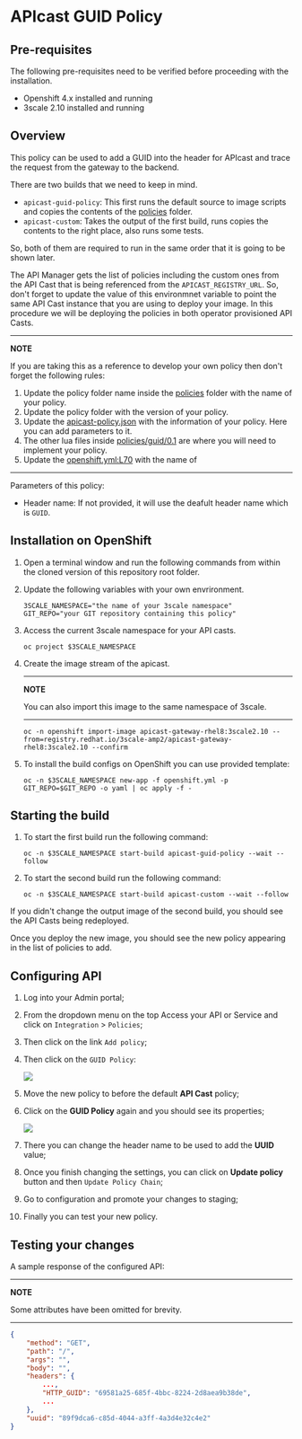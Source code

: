 # APIcast GUID Policy

## Pre-requisites

The following pre-requisites need to be verified before proceeding with the installation.

- Openshift 4.x installed and running
- 3scale 2.10 installed and running

## Overview

This policy can be used to add a GUID into the header for APIcast and trace the request from the gateway to the backend.

There are two builds that we need to keep in mind.

- `apicast-guid-policy`: This first runs the default source to image scripts and copies the contents of the [policies](policies) folder.
- `apicast-custom`: Takes the output of the first build, runs copies the contents to the right place, also runs some tests.

So, both of them are required to run in the same order that it is going to be shown later.

The API Manager gets the list of policies including the custom ones from the API Cast that is being referenced from the `APICAST_REGISTRY_URL`. So, don't forget to update the value of this environmnet variable to point the same API Cast instance that you are using to deploy your image. In this procedure we will be deploying the policies in both operator provisioned API Casts.

---

**NOTE**

If you are taking this as a reference to develop your own policy then don't forget the following rules:

1. Update the policy folder name inside the [policies](policies) folder with the name of your policy.
2. Update the policy folder with the version of your policy.
3. Update the [apicast-policy.json](policies/guid/0.1/apicast-policy.json) with the information of your policy. Here you can add parameters to it.
4. The other lua files inside [policies/guid/0.1](policies/guid/0.1) are where you will need to implement your policy.
5. Update the [openshift.yml:L70](https://github.com/mgohashi/3scale-custom-policy/blob/382253ce1c44d6876f76c3cd288764e4498999a7/openshift.yml#L70) with the name of 

---

Parameters of this policy:
- Header name: If not provided, it will use the deafult header name which is `GUID`.

## Installation on OpenShift

1. Open a terminal window and run the following commands from within the cloned version of this repository root folder.

2. Update the following variables with your own envrironment.

   ```shell
   3SCALE_NAMESPACE="the name of your 3scale namespace"
   GIT_REPO="your GIT repository containing this policy"
   ```

3. Access the current 3scale namespace for your API casts.

   ```shell
   oc project $3SCALE_NAMESPACE
   ```

4. Create the image stream of the apicast.

   ---
   **NOTE**
   
   You can also import this image to the same namespace of 3scale.
   
   ---

   ```shell
   oc -n openshift import-image apicast-gateway-rhel8:3scale2.10 --from=registry.redhat.io/3scale-amp2/apicast-gateway-rhel8:3scale2.10 --confirm
   ```

5. To install the build configs on OpenShift you can use provided template:

   ```shell
   oc -n $3SCALE_NAMESPACE new-app -f openshift.yml -p GIT_REPO=$GIT_REPO -o yaml | oc apply -f -
   ```

## Starting the build

1. To start the first build run the following command:

   ```shell
   oc -n $3SCALE_NAMESPACE start-build apicast-guid-policy --wait --follow
   ```

2. To start the second build run the following command:

   ```shell
   oc -n $3SCALE_NAMESPACE start-build apicast-custom --wait --follow
   ```

If you didn't change the output image of the second build, you should see the API Casts being redeployed.

Once you deploy the new image, you should see the new policy appearing in the list of policies to add.

## Configuring API

1. Log into your Admin portal;
2. From the dropdown menu on the top Access your API or Service and click on `Integration` > `Policies`;
3. Then click on the link `Add policy`;
4. Then click on the `GUID Policy`:
   
   ![](docs/guid-policy.png)
5. Move the new policy to before the default **API Cast** policy;
6. Click on the **GUID Policy** again and you should see its properties;

   ![](docs/guid-policy-settings.png)

7. There you can change the header name to be used to add the **UUID** value;
8. Once you finish changing the settings, you can click on **Update policy** button and then `Update Policy Chain`;
9. Go to configuration and promote your changes to staging;
10. Finally you can test your new policy.

## Testing your changes

A sample response of the configured API:

---
**NOTE**

Some attributes have been omitted for brevity.

---

```json
{
    "method": "GET",
    "path": "/",
    "args": "",
    "body": "",
    "headers": {
        ...,
        "HTTP_GUID": "69581a25-685f-4bbc-8224-2d8aea9b38de",
        ...
    },
    "uuid": "89f9dca6-c85d-4044-a3ff-4a3d4e32c4e2"
}
```

